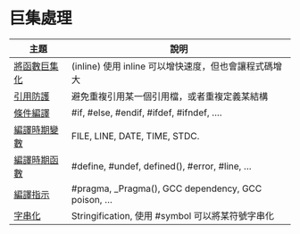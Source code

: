 # 巨集處理

| 主題 | 說明 |
|--------|--------|
| [將函數巨集化  ](inline.html)  |  (inline) 使用 inline 可以增快速度，但也會讓程式碼增大 |
| [引用防護](guard.html)  |  避免重複引用某一個引用檔，或者重複定義某結構 |
| [條件編譯](ifdef.html)  |  #if, #else, #endif, #ifdef, #ifndef, …. |
| [編譯時期變數](compiler_var.html)  |  FILE, LINE, DATE, TIME, STDC. |
| [編譯時期函數](compiler_function.html)  |  #define, #undef, defined(), #error, #line, … |
| [編譯指示](compiler_directative.html)  |  #pragma, _Pragma(), GCC dependency, GCC poison, … |
| [字串化](stringification.html)  |  Stringification, 使用 #symbol 可以將某符號字串化  |
